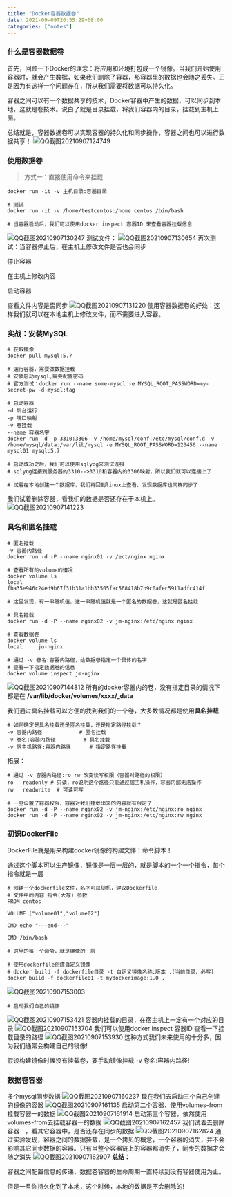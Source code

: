 ```yaml
---
title: "Docker容器数据卷"
date: 2021-09-09T20:55:29+08:00
categories: ["notes"]
---
```


### 什么是容器数据卷
首先，回顾一下Docker的理念：将应用和环境打包成一个镜像。当我们开始使用容器时，就会产生数据，如果我们删除了容器，那容器里的数据也会随之丢失。正是因为有这样一个问题存在，所以我们需要将数据可以持久化。

容器之间可以有一个数据共享的技术，Docker容器中产生的数据，可以同步到本地，这就是卷技术。说白了就是目录挂载，将我们容器内的目录，挂载到主机上面。

总结就是，容器数据卷可以实现容器的持久化和同步操作，容器之间也可以进行数据共享！
![QQ截图20210907124749](https://s2.loli.net/2021/12/09/S9aM5y3mKIUtq7p.png)

### 使用数据卷
> 方式一：直接使用命令来挂载
```shell
docker run -it -v 主机目录:容器目录

# 测试
docker run -it -v /home/testcentos:/home centos /bin/bash

# 当容器启动后，我们可以使用docker inspect 容器ID 来查看容器挂载信息
```
![QQ截图20210907130247](https://s2.loli.net/2021/12/09/uJfYmoX87OzCnTF.png)
测试文件：
![QQ截图20210907130654](https://s2.loli.net/2021/12/09/wihIHVzF9tcvUbf.png)
再次测试：当容器停止后，在主机上修改文件是否也会同步

停止容器

在主机上修改内容

启动容器

查看文件内容是否同步
![QQ截图20210907131220](https://s2.loli.net/2021/12/09/Zoh4GqAzR8bXkQl.png)
使用容器数据卷的好处：这样我们就可以在本地主机上修改文件，而不需要进入容器。

### 实战：安装MySQL
```shell
# 获取镜像
docker pull mysql:5.7

# 运行容器，需要做数据挂载
# 安装启动mysql,需要配置密码
# 官方测试：docker run --name some-mysql -e MYSQL_ROOT_PASSWORD=my-secret-pw -d mysql:tag

# 启动容器
-d 后台运行
-p 端口映射
-v 卷挂载
--name 容器名字
docker run -d -p 3310:3306 -v /home/mysql/conf:/etc/mysql/conf.d -v /home/mysql/data:/var/lib/mysql -e MYSQL_ROOT_PASSWORD=123456 --name mysql01 mysql:5.7

# 启动成功之后，我们可以使用sqlyog来测试连接
# sqlyog连接到服务器的3310-->3310和容器内的3306映射，所以我们就可以连接上了

# 试着在本地创建一个数据库，我们再回到linux上查看，发现数据库也同样同步了
```
我们试着删除容器，看我们的数据是否还存在于本机上。
![QQ截图20210907141223](https://s2.loli.net/2021/12/09/t9SFBUxuv5WKLbe.png)
### 具名和匿名挂载
```shell
# 匿名挂载
-v 容器内路径
docker run -d -P --name nginx01 -v /ect/nginx nginx

# 查看所有的volume的情况
docker volume ls
local     fba35e946c24ed9b67f31b31a1bb33505fac568418b7b9c0afec5911adfc414f

# 这里发现，有一串随机值，这一串随机值就是一个匿名的数据卷，这就是匿名挂载

# 具名挂载
docker run -d -P --name nginx02 -v jm-nginx:/etc/nginx nginx

# 查看数据卷
docker volume ls
local     ju-nginx

# 通过 -v 卷名:容器内路径，给数据卷指定一个具体的名字
# 查看一下指定数据卷的信息
docker volume inspect jm-nginx
```
![QQ截图20210907144812](https://s2.loli.net/2021/12/09/UzlItprJfDCcLKM.png)
所有的docker容器内的卷，没有指定目录的情况下都是在 **/var/lib/docker/volumes/xxxx/_data**

我们通过具名挂载可以方便的找到我们的一个卷，大多数情况都是使用**具名挂载**

```shell
# 如何确定是具名挂载还是匿名挂载，还是指定路径挂载？
-v 容器内路径			# 匿名挂载
-v 卷名:容器内路径			# 具名挂载
-v 宿主机路径:容器内路径		# 指定路径挂载
```
拓展：
```shell
# 通过 -v 容器内路径:ro rw 改变读写权限（容器对路径的权限）
ro   readonly # 只读，ro说明这个路径只能通过宿主机操作，容器内部无法操作
rw   readwrite  # 可读可写

# 一旦设置了容器权限，容器对我们挂载出来的内容就有限定了
docker run -d -P --name nginx02 -v jm-nginx:/etc/nginx:ro nginx
docker run -d -P --name nginx02 -v jm-nginx:/etc/nginx:rw nginx
```
### 初识DockerFile
DockerFile就是用来构建docker镜像的构建文件！命令脚本！

通过这个脚本可以生产镜像，镜像是一层一层的，就是脚本的一个一个指令，每个指令就是一层

```shell
# 创建一个dockerfile文件，名字可以随机，建议Dockerfile
# 文件中的内容 指令(大写) 参数
FROM centos

VOLUME ["volume01","volume02"]

CMD echo "---end---"

CMD /bin/bash

# 这里的每一个命令，就是镜像的一层

# 使用dockerfile创建自定义镜像
# docker build -f dockerfile目录 -t 自定义镜像名称:版本 .(当前目录，必写)
docker build -f dockerfile01 -t mydockerimage:1.0 .
```
![QQ截图20210907153003](https://s2.loli.net/2021/12/09/I5XjpdMyWHU2ZOn.png)
```shell
# 启动我们自己的镜像
```
![QQ截图20210907153421](https://s2.loli.net/2021/12/09/NSDs8vkqMPGUpV7.png)
容器内挂载的目录，在宿主机上一定有一个对应的目录
![QQ截图20210907153704](https://s2.loli.net/2021/12/09/u4S1vp6aMt7BLCV.png)
我们可以使用docker inspect 容器ID 查看一下挂载目录的路径
![QQ截图20210907153930](https://s2.loli.net/2021/12/09/Wc6bBQGolnhMSA1.png)
这种方式我们未来使用的十分多，因为我们通常会构建自己的镜像!

假设构建镜像时候没有挂载卷，要手动镜像挂载 -v 卷名:容器内路径!

### 数据卷容器
多个mysql同步数据
![QQ截图20210907160237](https://s2.loli.net/2021/12/09/7ifNbQkqHAjz5Zd.png)
现在我们去启动三个自己创建的镜像的容器
![QQ截图20210907161135](https://s2.loli.net/2021/12/09/CfqKO4JViDdp91I.png)
启动第二个容器，使用volumes-from挂载容器一的数据
![QQ截图20210907161914](https://s2.loli.net/2021/12/09/hyJHb6nNkGUA5cp.png)
启动第三个容器，依然使用volumes-from去挂载容器一的数据
![QQ截图20210907162457](https://s2.loli.net/2021/12/09/mcrd7iXQkjWGYe8.png)
我们试着去删除容器一，看其它容器中，是否还存在同步的数据
![QQ截图20210907162824](https://s2.loli.net/2021/12/09/3abzFwy49WEhlI8.png)
通过实验发现，容器之间的数据挂载，是一个拷贝的概念，一个容器的消失，并不会影响其它同步数据的容器。只有当整个容器链上的容器都消失了，同步的数据才会随之消失
![QQ截图20210907162907](https://s2.loli.net/2021/12/09/WcqxGPZudBJLjEk.png)
**总结：**

容器之间配置信息的传递，数据卷容器的生命周期一直持续到没有容器使用为止。

但是一旦你持久化到了本地，这个时候，本地的数据是不会删除的!
